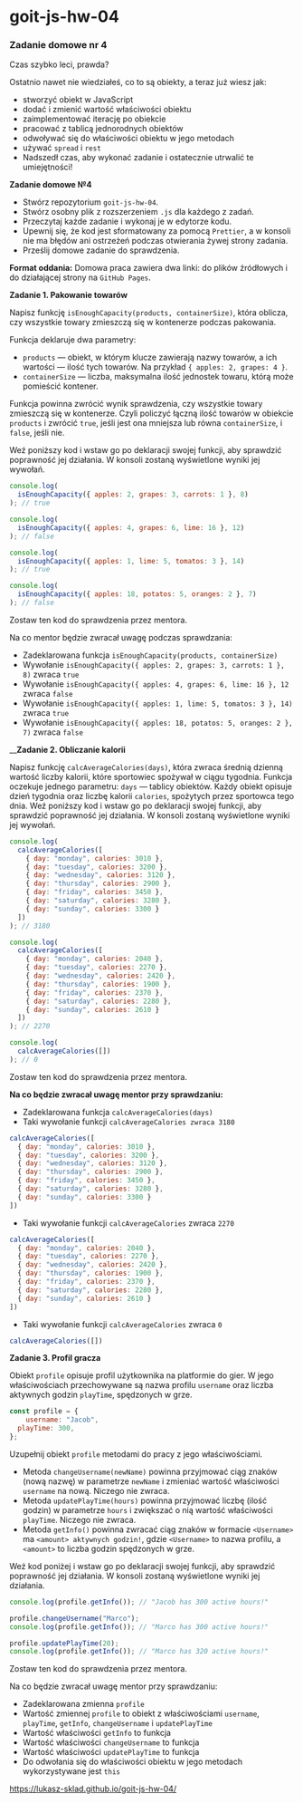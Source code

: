 # goit-js-hw-04
### Zadanie domowe nr 4

Czas szybko leci, prawda?

Ostatnio nawet nie wiedziałeś, co to są obiekty, a teraz już wiesz jak:

* stworzyć obiekt w JavaScript
* dodać i zmienić wartość właściwości obiektu
* zaimplementować iterację po obiekcie
* pracować z tablicą jednorodnych obiektów
* odwoływać się do właściwości obiektu w jego metodach
* używać `spread` i `rest`
* Nadszedł czas, aby wykonać zadanie i ostatecznie utrwalić te umiejętności!



__Zadanie domowe №4__

* Stwórz repozytorium `goit-js-hw-04`.
* Stwórz osobny plik z rozszerzeniem `.js` dla każdego z zadań.
* Przeczytaj każde zadanie i wykonaj je w edytorze kodu.
* Upewnij się, że kod jest sformatowany za pomocą `Prettier`, a w konsoli nie ma błędów ani ostrzeżeń podczas otwierania żywej strony zadania.
* Prześlij domowe zadanie do sprawdzenia.


__Format oddania:__ Domowa praca zawiera dwa linki: do plików źródłowych i do działającej strony na `GitHub Pages`.


__Zadanie 1. Pakowanie towarów__

Napisz funkcję `isEnoughCapacity(products, containerSize)`, która oblicza, czy wszystkie towary zmieszczą się w kontenerze podczas pakowania.

Funkcja deklaruje dwa parametry:

* `products` — obiekt, w którym klucze zawierają nazwy towarów, a ich wartości — ilość tych towarów. Na przykład `{ apples: 2, grapes: 4 }`.
* `containerSize` — liczba, maksymalna ilość jednostek towaru, którą może pomieścić kontener.


Funkcja powinna zwrócić wynik sprawdzenia, czy wszystkie towary zmieszczą się w kontenerze. Czyli policzyć łączną ilość towarów w obiekcie `products` i zwrócić `true`, jeśli jest ona mniejsza lub równa `containerSize`, i `false`, jeśli nie.



Weź poniższy kod i wstaw go po deklaracji swojej funkcji, aby sprawdzić poprawność jej działania. W konsoli zostaną wyświetlone wyniki jej wywołań.


```javascript
console.log(
  isEnoughCapacity({ apples: 2, grapes: 3, carrots: 1 }, 8)
); // true

console.log(
  isEnoughCapacity({ apples: 4, grapes: 6, lime: 16 }, 12)
); // false

console.log(
  isEnoughCapacity({ apples: 1, lime: 5, tomatos: 3 }, 14)
); // true

console.log(
  isEnoughCapacity({ apples: 18, potatos: 5, oranges: 2 }, 7)
); // false
```


Zostaw ten kod do sprawdzenia przez mentora.

Na co mentor będzie zwracał uwagę podczas sprawdzania:

* Zadeklarowana funkcja `isEnoughCapacity(products, containerSize)`
* Wywołanie `isEnoughCapacity({ apples: 2, grapes: 3, carrots: 1 }, 8)` zwraca `true`
* Wywołanie `isEnoughCapacity({ apples: 4, grapes: 6, lime: 16 }, 12` zwraca `false`
* Wywołanie `isEnoughCapacity({ apples: 1, lime: 5, tomatos: 3 }, 14)` zwraca `true`
* Wywołanie `isEnoughCapacity({ apples: 18, potatos: 5, oranges: 2 }, 7)` zwraca `false`


____Zadanie 2. Obliczanie kalorii__

Napisz funkcję `calcAverageCalories(days)`, która zwraca średnią dzienną wartość liczby kalorii, które sportowiec spożywał w ciągu tygodnia. Funkcja oczekuje jednego parametru: `days` — tablicy obiektów. Każdy obiekt opisuje dzień tygodnia oraz liczbę kalorii `calories`, spożytych przez sportowca tego dnia. Weź poniższy kod i wstaw go po deklaracji swojej funkcji, aby sprawdzić poprawność jej działania. W konsoli zostaną wyświetlone wyniki jej wywołań.


```javascript
console.log(
  calcAverageCalories([
    { day: "monday", calories: 3010 },
    { day: "tuesday", calories: 3200 },
    { day: "wednesday", calories: 3120 },
    { day: "thursday", calories: 2900 },
    { day: "friday", calories: 3450 },
    { day: "saturday", calories: 3280 },
    { day: "sunday", calories: 3300 }
  ])
); // 3180

console.log(
  calcAverageCalories([
    { day: "monday", calories: 2040 },
    { day: "tuesday", calories: 2270 },
    { day: "wednesday", calories: 2420 },
    { day: "thursday", calories: 1900 },
    { day: "friday", calories: 2370 },
    { day: "saturday", calories: 2280 },
    { day: "sunday", calories: 2610 }
  ])
); // 2270

console.log(
  calcAverageCalories([])
); // 0
```


Zostaw ten kod do sprawdzenia przez mentora.



__Na co będzie zwracał uwagę mentor przy sprawdzaniu:__


* Zadeklarowana funkcja `calcAverageCalories(days)`
* Taki wywołanie funkcji `calcAverageCalories zwraca 3180`

```javascript
calcAverageCalories([
  { day: "monday", calories: 3010 },
  { day: "tuesday", calories: 3200 },
  { day: "wednesday", calories: 3120 },
  { day: "thursday", calories: 2900 },
  { day: "friday", calories: 3450 },
  { day: "saturday", calories: 3280 },
  { day: "sunday", calories: 3300 }
])
```

* Taki wywołanie funkcji `calcAverageCalories` zwraca `2270`

```javascript
calcAverageCalories([
  { day: "monday", calories: 2040 },
  { day: "tuesday", calories: 2270 },
  { day: "wednesday", calories: 2420 },
  { day: "thursday", calories: 1900 },
  { day: "friday", calories: 2370 },
  { day: "saturday", calories: 2280 },
  { day: "sunday", calories: 2610 }
])
```

* Taki wywołanie funkcji `calcAverageCalories` zwraca `0`

```javascript
calcAverageCalories([])
```


__Zadanie 3. Profil gracza__

Obiekt `profile` opisuje profil użytkownika na platformie do gier. W jego właściwościach przechowywane są nazwa profilu `username` oraz liczba aktywnych godzin `playTime`, spędzonych w grze.


```javascript
const profile = {
	username: "Jacob",
  playTime: 300,
};
```


Uzupełnij obiekt `profile` metodami do pracy z jego właściwościami.

* Metoda `changeUsername(newName)` powinna przyjmować ciąg znaków (nową nazwę) w parametrze `newName` i zmieniać wartość właściwości `username` na nową. Niczego nie zwraca.
* Metoda `updatePlayTime(hours)` powinna przyjmować liczbę (ilość godzin) w parametrze `hours` i zwiększać o nią wartość właściwości `playTime`. Niczego nie zwraca.
* Metoda `getInfo()` powinna zwracać ciąg znaków w formacie `<Username>` ma `<amount> aktywnych godzin!`, gdzie `<Username>` to nazwa profilu, a `<amount>` to liczba godzin spędzonych w grze.


Weź kod poniżej i wstaw go po deklaracji swojej funkcji, aby sprawdzić poprawność jej działania. W konsoli zostaną wyświetlone wyniki jej działania.


```javascript
console.log(profile.getInfo()); // "Jacob has 300 active hours!"

profile.changeUsername("Marco");
console.log(profile.getInfo()); // "Marco has 300 active hours!"

profile.updatePlayTime(20);
console.log(profile.getInfo()); // "Marco has 320 active hours!"
```


Zostaw ten kod do sprawdzenia przez mentora.

Na co będzie zwracał uwagę mentor przy sprawdzaniu:

* Zadeklarowana zmienna `profile`
* Wartość zmiennej `profile` to obiekt z właściwościami `username`, `playTime`, `getInfo`, `changeUsername` i `updatePlayTime`
* Wartość właściwości `getInfo` to funkcja
* Wartość właściwości `changeUsername` to funkcja
* Wartość właściwości `updatePlayTime` to funkcja
* Do odwołania się do właściwości obiektu w jego metodach wykorzystywane jest `this`

https://lukasz-sklad.github.io/goit-js-hw-04/